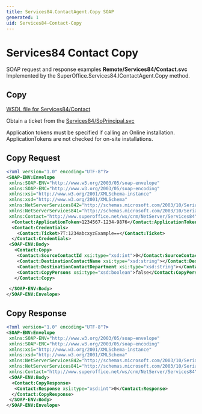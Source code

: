 ```yaml
---
title: Services84.ContactAgent.Copy SOAP
generated: 1
uid: Services84-Contact-Copy
---
```


# Services84 Contact Copy

SOAP request and response examples **Remote/Services84/Contact.svc**
Implemented by the <see cref="M:SuperOffice.Services84.IContactAgent.Copy">SuperOffice.Services84.IContactAgent.Copy</see> method.

## Copy

[WSDL file for Services84/Contact](../Services84-Contact.md)

Obtain a ticket from the [Services84/SoPrincipal.svc](../SoPrincipal/index.md)

Application tokens must be specified if calling an Online installation. ApplicationTokens are not checked for on-site installations.

## Copy Request

```xml
<?xml version="1.0" encoding="UTF-8"?>
<SOAP-ENV:Envelope
 xmlns:SOAP-ENV="http://www.w3.org/2003/05/soap-envelope"
 xmlns:SOAP-ENC="http://www.w3.org/2003/05/soap-encoding"
 xmlns:xsi="http://www.w3.org/2001/XMLSchema-instance"
 xmlns:xsd="http://www.w3.org/2001/XMLSchema"
 xmlns:NetServerServices842="http://schemas.microsoft.com/2003/10/Serialization/Arrays"
 xmlns:NetServerServices841="http://schemas.microsoft.com/2003/10/Serialization/"
 xmlns:Contact="http://www.superoffice.net/ws/crm/NetServer/Services84">
  <Contact:ApplicationToken>1234567-1234-9876</Contact:ApplicationToken>
  <Contact:Credentials>
    <Contact:Ticket>7T:1234abcxyzExample==</Contact:Ticket>
  </Contact:Credentials>
 <SOAP-ENV:Body>
   <Contact:Copy>
    <Contact:SourceContactId xsi:type="xsd:int">0</Contact:SourceContactId>
    <Contact:DestinationContactName xsi:type="xsd:string"></Contact:DestinationContactName>
    <Contact:DestinationContactDepartment xsi:type="xsd:string"></Contact:DestinationContactDepartment>
    <Contact:CopyPersons xsi:type="xsd:boolean">false</Contact:CopyPersons>
   </Contact:Copy>

 </SOAP-ENV:Body>
</SOAP-ENV:Envelope>

```

## Copy Response

```xml
<?xml version="1.0" encoding="UTF-8"?>
<SOAP-ENV:Envelope
 xmlns:SOAP-ENV="http://www.w3.org/2003/05/soap-envelope"
 xmlns:SOAP-ENC="http://www.w3.org/2003/05/soap-encoding"
 xmlns:xsi="http://www.w3.org/2001/XMLSchema-instance"
 xmlns:xsd="http://www.w3.org/2001/XMLSchema"
 xmlns:NetServerServices842="http://schemas.microsoft.com/2003/10/Serialization/Arrays"
 xmlns:NetServerServices841="http://schemas.microsoft.com/2003/10/Serialization/"
 xmlns:Contact="http://www.superoffice.net/ws/crm/NetServer/Services84">
 <SOAP-ENV:Body>
  <Contact:CopyResponse>
   <Contact:Response xsi:type="xsd:int">0</Contact:Response>
  </Contact:CopyResponse>
 </SOAP-ENV:Body>
</SOAP-ENV:Envelope>

```
